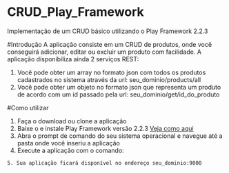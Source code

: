 CRUD_Play_Framework
===================

Implementação de um CRUD básico utilizando o Play Framework 2.2.3

#Introdução
A aplicação consiste em um CRUD de produtos, onde você conseguirá adicionar, editar ou excluir um produto com facilidade.
A aplicação disponibiliza ainda 2 serviços REST:

1. Você pode obter um array no formato json com todos os produtos cadastrados no sistema através da url: seu_dominio/products/all
2. Você pode obter um objeto no formato json que representa um produto de acordo com um id passado pela url: seu_dominio/get/id_do_produto

#Como utilizar

1. Faça o download ou clone a aplicação
2. Baixe o e instale Play Framework versão 2.2.3 [Veja como aqui](http://www.playframework.com/documentation/2.2.x/Installing)
3. Abra o prompt de comando do seu sistema operacional e navegue até a pasta onde você inseriu a aplicação
4. Execute a aplicação com o comando:
``` play run
5. Sua aplicação ficará disponível no endereço seu_dominio:9000
